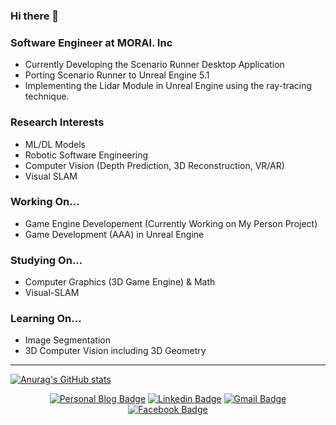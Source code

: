 ### Hi there 👋

### Software Engineer at MORAI. Inc
- Currently Developing the Scenario Runner Desktop Application
- Porting Scenario Runner to Unreal Engine 5.1
- Implementing the Lidar Module in Unreal Engine using the ray-tracing technique.

### Research Interests
- ML/DL Models
- Robotic Software Engineering
- Computer Vision (Depth Prediction, 3D Reconstruction, VR/AR)
- Visual SLAM

### Working On...
- Game Engine Developement (Currently Working on My Person Project)
- Game Development (AAA) in Unreal Engine

### Studying On...
- Computer Graphics (3D Game Engine) & Math
- Visual-SLAM

### Learning On...
- Image Segmentation
- 3D Computer Vision including 3D Geometry
---

[![Anurag's GitHub stats](https://github-readme-stats.vercel.app/api?username=sjang1594)](https://github.com/sjang1594/github-readme-stats)

<div align=center>
  
[![Personal Blog Badge](http://img.shields.io/badge/-Tech%20blog-black?style=flat-square&logo=github&link=https://sjang1594.github.io/)](https://sjang1594.github.io/)
[![Linkedin Badge](https://img.shields.io/badge/-LinkedIn-blue?style=flat-square&logo=Linkedin&logoColor=white&link=https://https:www.linkedin.com/in/seungho-jang-41b3b9145/)](https://www.linkedin.com/in/seungho-jang-41b3b9145/) 
[![Gmail Badge](https://img.shields.io/badge/-Gmail-d14836?style=flat-square&logo=Gmail&logoColor=white&link=mailto:snugyun01@gmail.com)](mailto:sjang1594@gmail.com)
[![Facebook Badge](https://img.shields.io/badge/facebook-1877f2?style=flat-square&logo=facebook&logoColor=white&link=https://www.facebook.com/sjang1594)](https://www.facebook.com/sjang1594)

</div>

